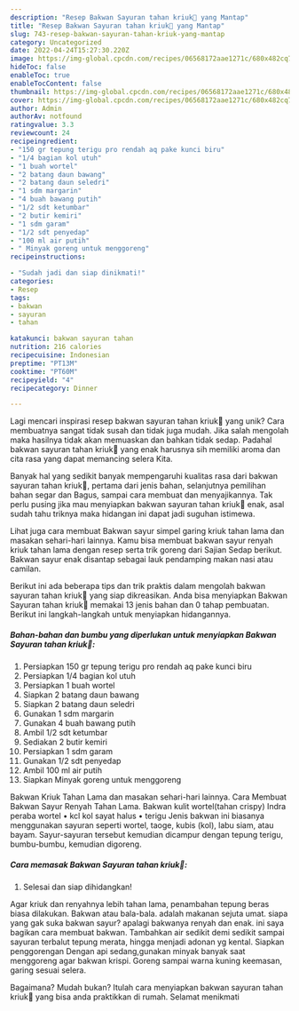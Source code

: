 ```yaml
---
description: "Resep Bakwan Sayuran tahan kriuk🥰 yang Mantap"
title: "Resep Bakwan Sayuran tahan kriuk🥰 yang Mantap"
slug: 743-resep-bakwan-sayuran-tahan-kriuk-yang-mantap
category: Uncategorized
date: 2022-04-24T15:27:30.220Z
image: https://img-global.cpcdn.com/recipes/06568172aae1271c/680x482cq70/bakwan-sayuran-tahan-kriuk-foto-resep-utama.jpg
hideToc: false
enableToc: true
enableTocContent: false
thumbnail: https://img-global.cpcdn.com/recipes/06568172aae1271c/680x482cq70/bakwan-sayuran-tahan-kriuk-foto-resep-utama.jpg
cover: https://img-global.cpcdn.com/recipes/06568172aae1271c/680x482cq70/bakwan-sayuran-tahan-kriuk-foto-resep-utama.jpg
author: Admin
authorAv: notfound
ratingvalue: 3.3
reviewcount: 24
recipeingredient:
- "150 gr tepung terigu pro rendah aq pake kunci biru"
- "1/4 bagian kol utuh"
- "1 buah wortel"
- "2 batang daun bawang"
- "2 batang daun seledri"
- "1 sdm margarin"
- "4 buah bawang putih"
- "1/2 sdt ketumbar"
- "2 butir kemiri"
- "1 sdm garam"
- "1/2 sdt penyedap"
- "100 ml air putih"
- " Minyak goreng untuk menggoreng"
recipeinstructions:

- "Sudah jadi dan siap dinikmati!"
categories:
- Resep
tags:
- bakwan
- sayuran
- tahan

katakunci: bakwan sayuran tahan 
nutrition: 216 calories
recipecuisine: Indonesian
preptime: "PT13M"
cooktime: "PT60M"
recipeyield: "4"
recipecategory: Dinner

---
```





Lagi mencari inspirasi resep bakwan sayuran tahan kriuk🥰 yang unik? Cara membuatnya sangat tidak susah dan tidak juga mudah. Jika salah mengolah maka hasilnya tidak akan memuaskan dan bahkan tidak sedap. Padahal bakwan sayuran tahan kriuk🥰 yang enak harusnya sih memiliki aroma dan cita rasa yang dapat memancing selera Kita.





Banyak hal yang sedikit banyak mempengaruhi kualitas rasa dari bakwan sayuran tahan kriuk🥰, pertama dari jenis bahan, selanjutnya pemilihan bahan segar dan Bagus, sampai cara membuat dan menyajikannya. Tak perlu pusing jika mau menyiapkan bakwan sayuran tahan kriuk🥰 enak,      asal sudah tahu triknya maka hidangan ini dapat jadi suguhan istimewa.














Lihat juga cara membuat Bakwan sayur simpel garing kriuk tahan lama dan masakan sehari-hari lainnya. Kamu bisa membuat bakwan sayur renyah kriuk tahan lama dengan resep serta trik goreng dari Sajian Sedap berikut. Bakwan sayur enak disantap sebagai lauk pendamping makan nasi atau camilan.






Berikut ini ada beberapa tips dan trik praktis dalam mengolah bakwan sayuran tahan kriuk🥰 yang siap dikreasikan. Anda bisa menyiapkan Bakwan Sayuran tahan kriuk🥰 memakai 13 jenis bahan dan 0 tahap pembuatan. Berikut ini langkah-langkah untuk menyiapkan hidangannya.

<!--inarticleads1-->

##### Bahan-bahan dan bumbu yang diperlukan untuk menyiapkan Bakwan Sayuran tahan kriuk🥰:

1. Persiapkan 150 gr tepung terigu pro rendah aq pake kunci biru
1. Persiapkan 1/4 bagian kol utuh
1. Persiapkan 1 buah wortel
1. Siapkan 2 batang daun bawang
1. Siapkan 2 batang daun seledri
1. Gunakan 1 sdm margarin
1. Gunakan 4 buah bawang putih
1. Ambil 1/2 sdt ketumbar
1. Sediakan 2 butir kemiri
1. Persiapkan 1 sdm garam
1. Gunakan 1/2 sdt penyedap
1. Ambil 100 ml air putih
1. Siapkan  Minyak goreng untuk menggoreng


Bakwan Kriuk Tahan Lama dan masakan sehari-hari lainnya. Cara Membuat Bakwan Sayur Renyah Tahan Lama. Bakwan kulit wortel(tahan crispy) Indra peraba wortel • kcl kol sayat halus • terigu Jenis bakwan ini biasanya menggunakan sayuran seperti wortel, taoge, kubis (kol), labu siam, atau bayam. Sayur-sayuran tersebut kemudian dicampur dengan tepung terigu, bumbu-bumbu, kemudian digoreng. 

<!--inarticleads2-->

##### Cara memasak Bakwan Sayuran tahan kriuk🥰:


1. Selesai dan siap dihidangkan!

Agar kriuk dan renyahnya lebih tahan lama, penambahan tepung beras biasa dilakukan. Bakwan atau bala-bala. adalah makanan sejuta umat. siapa yang gak suka bakwan sayur? apalagi bakwanya renyah dan enak. ini saya bagikan cara membuat bakwan. Tambahkan air sedikit demi sedikit sampai sayuran terbalut tepung merata, hingga menjadi adonan yg kental. Siapkan penggorengan Dengan api sedang,gunakan minyak banyak saat menggoreng agar bakwan krispi. Goreng sampai warna kuning keemasan, garing sesuai selera. 

Bagaimana? Mudah bukan? Itulah cara menyiapkan bakwan sayuran tahan kriuk🥰 yang bisa anda praktikkan di rumah. Selamat menikmati

